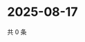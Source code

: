 # 2025-08-17

共 0 条

<!-- BEGIN ZHIHUQUESTIONS -->
<!-- 最后更新时间 Sun Aug 17 2025 15:10:41 GMT+0800 (China Standard Time) -->

<!-- END ZHIHUQUESTIONS -->
